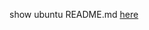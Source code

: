 show ubuntu README.md
[here](https://github.com/hirotoyoshidome/dotfiles/blob/master/ubuntu/README.md)

